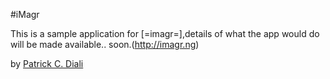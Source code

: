 #iMagr

This is a sample application for [=imagr=],details of what the app would do will be made available.. soon.(http://imagr.ng)

by [Patrick C. Diali](http://patrickdiali.com)